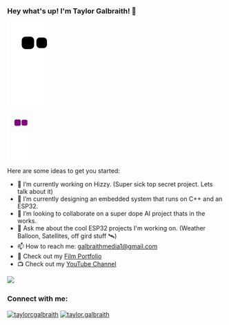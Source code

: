 ### Hey what's up! I'm Taylor Galbraith! 👋

![github contribution grid snake animation](https://github.com/galbraithmedia1/galbraithmedia1/blob/main/dist/github-contribution-grid-snake.svg)

![github contribution grid snake animation](https://github.com/galbraithmedia1/galbraithmedia1/blob/output/dist/github-contribution-grid-snake.gif)




Here are some ideas to get you started:

- 🔭 I’m currently working on Hizzy. (Super sick top secret project. Lets talk about it)
- 📡 I’m currently designing an embedded system that runs on C++ and an ESP32.
- 🤝 I’m looking to collaborate on a super dope AI project thats in the works.
- 💬 Ask me about the cool ESP32 projects I'm working on. (Weather Balloon, Satellites, off gird stuff 🛰)
- 📫 How to reach me: galbraithmedia1@gmail.com
- 🎥 Check out my [Film Portfolio](https://www.taylorgalbraith.com/) 
- 📺 Check out my [YouTube Channel](https://www.youtube.com/@taylor.galbraith) 


<img src="https://github-readme-stats.vercel.app/api?username=galbraithmedia1&&show_icons=true&title_color=ffffff&icon_color=ffffff&text_color=daf7dc&bg_color=134F85">

<h3 align="left">Connect with me:</h3>
<p align="left">
<a href="https://fb.com/taylorcgalbraith" target="blank"><img align="center" src="https://raw.githubusercontent.com/rahuldkjain/github-profile-readme-generator/master/src/images/icons/Social/facebook.svg" alt="taylorcgalbraith" height="30" width="40" /></a>
<a href="https://instagram.com/taylor.galbraith" target="blank"><img align="center" src="https://raw.githubusercontent.com/rahuldkjain/github-profile-readme-generator/master/src/images/icons/Social/instagram.svg" alt="taylor.galbraith" height="30" width="40" /></a>
</p>
